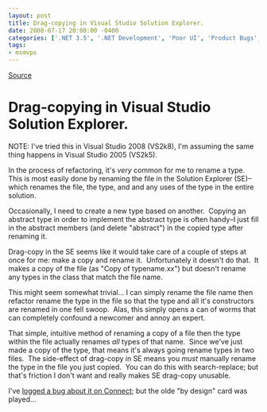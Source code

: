```yaml
---
layout: post
title: Drag-copying in Visual Studio Solution Explorer.
date: 2008-07-17 20:00:00 -0400
categories: ['.NET 3.5', '.NET Development', 'Poor UI', 'Product Bugs', 'Software Development', 'Visual Studio 2008']
tags:
- msmvps
---
```

[Source](http://blogs.msmvps.com/peterritchie/2008/07/18/drag-copying-in-visual-studio-solution-explorer/ "Permalink to Drag-copying in Visual Studio Solution Explorer.")

# Drag-copying in Visual Studio Solution Explorer.

NOTE: I've tried this in Visual Studio 2008 (VS2k8), I'm assuming the same thing happens in Visual Studio 2005 (VS2k5).

In the process of refactoring, it's *very* common for me to rename a type.  This is most easily done by renaming the file in the Solution Explorer (SE)–which renames the file, the type, and and any uses of the type in the entire solution.

Occasionally, I need to create a new type based on another.  Copying an abstract type in order to implement the abstract type is often handy–I just fill in the abstract members (and delete "abstract") in the copied type after renaming it.

Drag-copy in the SE seems like it would take care of a couple of steps at once for me: make a copy and rename it.  Unfortunately it doesn't do that.  It makes a copy of the file (as "Copy of typename.xx") but doesn't rename any types in the class that match the file name.

This might seem somewhat trivial… I can simply rename the file name then refactor rename the type in the file so that the type and all it's constructors are renamed in one fell swoop.  Alas, this simply opens a can of worms that can completely confound a newcomer and annoy an expert.

That simple, intuitive method of renaming a copy of a file then the type within the file actually renames *all* types of that name.  Since we've just made a copy of the type, that means it's always going rename types in two files.  The side-effect of drag-copy in SE means you *must* manually rename the type in the file you just copied.  You can do this with search-replace; but that's friction I don't want and really makes SE drag-copy unusable.

I've [logged a bug about it on Connect][1]; but the olde "by design" card was played… 

[1]: https://connect.microsoft.com/VisualStudio/feedback/ViewFeedback.aspx?FeedbackID=355239

